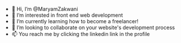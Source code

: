 - 👋 Hi, I’m @MaryamZakwani
- 👀 I’m interested in front end web development
- 🌱 I’m currently learning how to become a freelancer!
- 💞️ I’m looking to collaborate on your website's development process
- 📫 You reach me by clicking the linkedin link in the profile

<!---
MaryamZakwani/MaryamZakwani is a ✨ special ✨ repository because its `README.md` (this file) appears on your GitHub profile.
You can click the Preview link to take a look at your changes.
--->
